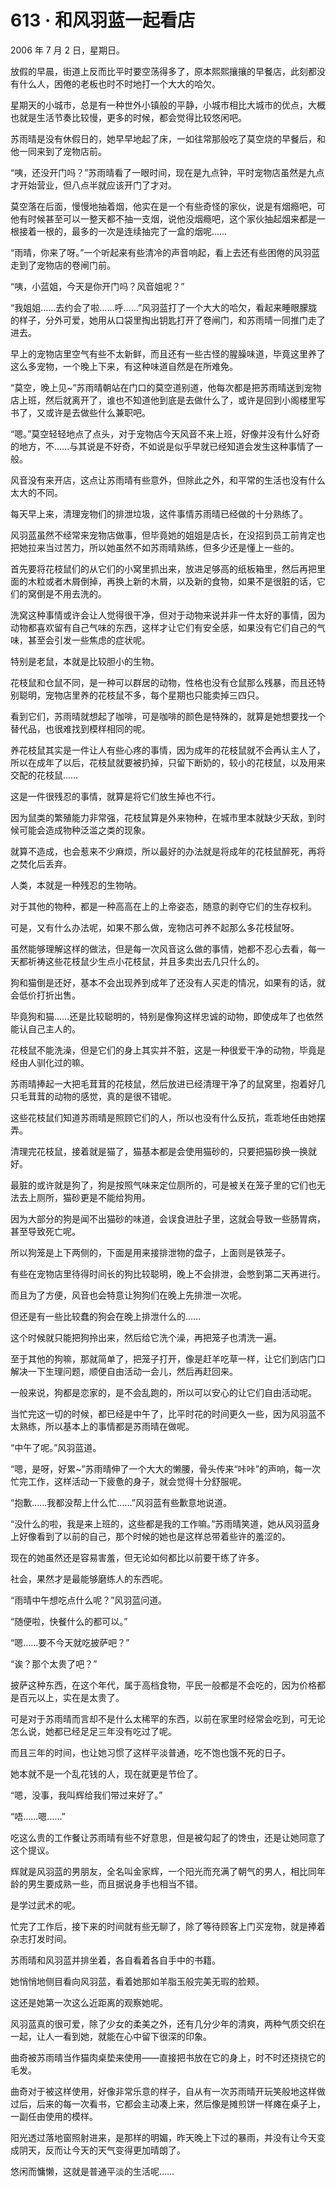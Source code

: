# 613 · 和风羽蓝一起看店

2006 年 7 月 2 日，星期日。

放假的早晨，街道上反而比平时要空荡得多了，原本熙熙攘攘的早餐店，此刻都没有什么人，困倦的老板也时不时地打一个大大的哈欠。

星期天的小城市，总是有一种世外小镇般的平静，小城市相比大城市的优点，大概也就是生活节奏比较慢，更多的时候，都会觉得比较悠闲吧。

苏雨晴是没有休假日的，她早早地起了床，一如往常那般吃了莫空烧的早餐后，和他一同来到了宠物店前。

“咦，还没开门吗？”苏雨晴看了一眼时间，现在是九点钟，平时宠物店虽然是九点才开始营业，但八点半就应该开门了才对。

莫空落在后面，慢慢地抽着烟，他实在是一个有些奇怪的家伙，说是有烟瘾吧，可他有时候甚至可以一整天都不抽一支烟，说他没烟瘾吧，这个家伙抽起烟来都是一根接着一根的，最多的一次是连续抽完了一盒的烟呢……

“雨晴，你来了呀。”一个听起来有些清冷的声音响起，看上去还有些困倦的风羽蓝走到了宠物店的卷闸门前。

“咦，小蓝姐，今天是你开门吗？风音姐呢？”

“我姐姐……去约会了啦……呼……”风羽蓝打了一个大大的哈欠，看起来睡眼朦胧的样子，分外可爱，她用从口袋里掏出钥匙打开了卷闸门，和苏雨晴一同推门走了进去。

早上的宠物店里空气有些不太新鲜，而且还有一些古怪的腥臊味道，毕竟这里养了这么多宠物，一个晚上下来，有这种味道自然是在所难免。

“莫空，晚上见~”苏雨晴朝站在门口的莫空道别道，他每次都是把苏雨晴送到宠物店上班，然后就离开了，谁也不知道他到底是去做什么了，或许是回到小阁楼里写书了，又或许是去做些什么兼职吧。

“嗯。”莫空轻轻地点了点头，对于宠物店今天风音不来上班，好像并没有什么好奇的地方，不……与其说是不好奇，不如说是似乎早就已经知道会发生这种事情了一般。

风音没有来开店，这点让苏雨晴有些意外，但除此之外，和平常的生活也没有什么太大的不同。

每天早上来，清理宠物们的排泄垃圾，这件事情苏雨晴已经做的十分熟练了。

风羽蓝虽然不经常来宠物店做事，但毕竟她的姐姐是店长，在没招到员工前肯定也把她拉来当过苦力，所以她虽然不如苏雨晴熟练，但多少还是懂上一些的。

首先要将花枝鼠们的从它们的小窝里抓出来，放进足够高的纸板箱里，然后再把里面的木粒或者木屑倒掉，再换上新的木屑，以及新的食物，如果不是很脏的话，它们的窝倒是不用去洗的。

洗窝这种事情或许会让人觉得很干净，但对于动物来说并非一件太好的事情，因为动物都喜欢留有自己气味的东西，这样才让它们有安全感，如果没有它们自己的气味，甚至会引发一些焦虑的症状呢。

特别是老鼠，本就是比较胆小的生物。

花枝鼠和仓鼠不同，是一种可以群居的动物，性格也没有仓鼠那么残暴，而且还特别聪明，宠物店里养的花枝鼠不多，每个星期也只能卖掉三四只。

看到它们，苏雨晴就想起了咖啡，可是咖啡的颜色是特殊的，就算是她想要找一个替代品，也很难找到模样相同的呢。

养花枝鼠其实是一件让人有些心疼的事情，因为成年的花枝鼠就不会再认主人了，所以在成年了以后，花枝鼠就要被扔掉，只留下断奶的，较小的花枝鼠，以及用来交配的花枝鼠……

这是一件很残忍的事情，就算是将它们放生掉也不行。

因为鼠类的繁殖能力非常强，花枝鼠算是外来物种，在城市里本就缺少天敌，到时候可能会造成物种泛滥之类的现象。

就算不造成，也会惹来不少麻烦，所以最好的办法就是将成年的花枝鼠醉死，再将之焚化后丢弃。

人类，本就是一种残忍的生物呐。

对于其他的物种，都是一种高高在上的上帝姿态，随意的剥夺它们的生存权利。

可是，又有什么办法呢，如果不那么做，宠物店可养不起那么多花枝鼠呀。

虽然能够理解这样的做法，但是每一次风音这么做的事情，她都不忍心去看，每一天都祈祷这些花枝鼠少生点小花枝鼠，并且多卖出去几只什么的。

狗和猫倒是还好，基本不会出现养到成年了还没有人买走的情况，如果有的话，就会低价打折出售。

毕竟狗和猫……还是比较聪明的，特别是像狗这样忠诚的动物，即使成年了也依然能认自己主人的。

花枝鼠不能洗澡，但是它们的身上其实并不脏，这是一种很爱干净的动物，毕竟是经由人驯化过的嘛。

苏雨晴捧起一大把毛茸茸的花枝鼠，然后放进已经清理干净了的鼠窝里，抱着好几只毛茸茸的动物的感觉，真的是很不错呢。

这些花枝鼠们知道苏雨晴是照顾它们的人，所以也没有什么反抗，乖乖地任由她摆弄。

清理完花枝鼠，接着就是猫了，猫基本都是会使用猫砂的，只要把猫砂换一换就好。

最脏的或许就是狗了，狗是按照气味来定位厕所的，可是被关在笼子里的它们也无法去上厕所，猫砂更是不能给狗用。

因为大部分的狗是闻不出猫砂的味道，会误食进肚子里，这就会导致一些肠胃病，甚至导致死亡呢。

所以狗笼是上下两侧的，下面是用来接排泄物的盘子，上面则是铁笼子。

有些在宠物店里待得时间长的狗比较聪明，晚上不会排泄，会憋到第二天再进行。

而且为了方便，风音也会特意让狗狗们在晚上先排泄一次呢。

但还是有一些比较蠢的狗会在晚上排泄什么的……

这个时候就只能把狗拎出来，然后给它洗个澡，再把笼子也清洗一遍。

至于其他的狗嘛，那就简单了，把笼子打开，像是赶羊吃草一样，让它们到店门口解决一下生理问题，顺便自由活动一会儿，然后再赶回来。

一般来说，狗都是恋家的，是不会乱跑的，所以可以安心的让它们自由活动呢。

当忙完这一切的时候，都已经是中午了，比平时花的时间更久一些，因为风羽蓝不太熟练，所以基本上的事情都是苏雨晴在做呢。

“中午了呢。”风羽蓝道。

“嗯，是呀，好累~”苏雨晴伸了一个大大的懒腰，骨头传来“咔咔”的声响，每一次忙完工作，这样活动一下疲惫的身子，就会觉得十分舒服呢。

“抱歉……我都没帮上什么忙……”风羽蓝有些歉意地说道。

“没什么的啦，我是来上班的，这些都是我的工作嘛。”苏雨晴笑道，她从风羽蓝身上好像看到了以前的自己，那个时候的她也是这样总带着些许的羞涩的。

现在的她虽然还是容易害羞，但无论如何都比以前要干练了许多。

社会，果然才是最能够磨练人的东西呢。

“雨晴中午想吃点什么呢？”风羽蓝问道。

“随便啦，快餐什么的都可以。”

“嗯……要不今天就吃披萨吧？”

“诶？那个太贵了吧？”

披萨这种东西，在这个年代，属于高档食物，平民一般都是不会吃的，因为价格都是百元以上，实在是太贵了。

可是对于苏雨晴而言却不是什么太稀罕的东西，以前在家里时经常会吃到，可无论怎么说，她都已经足足三年没有吃过了呢。

而且三年的时间，也让她习惯了这样平淡普通，吃不饱也饿不死的日子。

她本就不是一个乱花钱的人，现在就更是节俭了。

“嗯，没事，我叫辉给我们带过来好了。”

“唔……嗯……”

吃这么贵的工作餐让苏雨晴有些不好意思，但是被勾起了的馋虫，还是让她同意了这个提议。

辉就是风羽蓝的男朋友，全名叫金家辉，一个阳光而充满了朝气的男人，相比同年龄的男生要成熟一些，而且据说身手也相当不错。

是学过武术的呢。

忙完了工作后，接下来的时间就有些无聊了，除了等待顾客上门买宠物，就是捧着杂志打发时间。

苏雨晴和风羽蓝并排坐着，各自看着各自手中的书籍。

她悄悄地侧目看向风羽蓝，看着她那如羊脂玉般完美无瑕的脸颊。

这还是她第一次这么近距离的观察她呢。

风羽蓝真的很可爱，除了少女的柔美之外，还有几分少年的清爽，两种气质交织在一起，让人一看到她，就能在心中留下很深的印象。

曲奇被苏雨晴当作猫肉桌垫来使用——直接把书放在它的身上，时不时还挠挠它的毛发。

曲奇对于被这样使用，好像非常乐意的样子，自从有一次苏雨晴开玩笑般地这样做过后，后来的每一次看书，它都会主动凑上来，然后像是摊煎饼一样瘫在桌子上，一副任由使用的模样。

阳光透过落地窗照射进来，是那样的明媚，昨天晚上下过的暴雨，并没有让今天变成阴天，反而让今天的天气变得更加晴朗了。

悠闲而慵懒，这就是普通平淡的生活呢……
